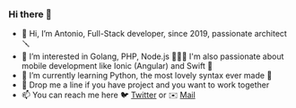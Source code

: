### Hi there 👋

- 👋 Hi, I’m Antonio, Full-Stack developer, since 2019, passionate architect 🪛
- 👀 I’m interested in Golang, PHP, Node.js 👨🏻‍💻 I'm also passionate about mobile development like Ionic (Angular) and Swift 📱
- 🌱 I’m currently learning Python, the most lovely syntax ever made 🐍
- 💞️ Drop me a line if you have project and you want to work together
- 📫 You can reach me here 🐦 [Twitter](https://twitter.com/antonio_dpinto) or ✉️ [Mail](mailto:github@dipinto.dev)
